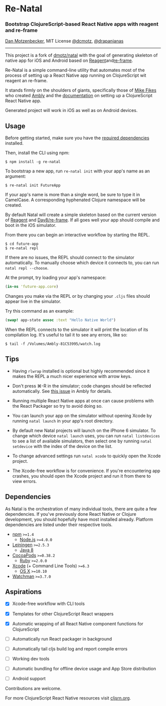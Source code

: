 # Re-Natal
### Bootstrap ClojureScript-based React Native apps with reagent and re-frame
[Dan Motzenbecker](http://oxism.com), MIT License
[@dcmotz](https://twitter.com/dcmotz),
[@drapanjanas](https://twitter.com/drapanjanas)

---

This project is a fork of [dmotz/natal](https://github.com/dmotz/natal) with
the goal of generating skeleton of native app for iOS and Android based on
[Reagent](https://github.com/reagent-project/reagent)and[re-frame](https://github.com/Day8/re-frame).

Re-Natal is a simple command-line utility that automates most of the process of
setting up a React Native app running on ClojureScript wit reagent an re-frame.

It stands firmly on the shoulders of giants, specifically those of
[Mike Fikes](http://blog.fikesfarm.com) who created
[Ambly](https://github.com/omcljs/ambly) and the
[documentation](http://cljsrn.org/ambly.html)
on setting up a ClojureScript React Native app.

Generated project will work in iOS as well as on Android devices.

## Usage

Before getting started, make sure you have the
[required dependencies](#dependencies) installed.

Then, install the CLI using npm:

```
$ npm install -g re-natal
```

To bootstrap a new app, run `re-natal init` with your app's name as an argument:

```
$ re-natal init FutureApp
```

If your app's name is more than a single word, be sure to type it in CamelCase.
A corresponding hyphenated Clojure namespace will be created.

By default Natal will create a simple skeleton based on the current
version of [Reagent](https://github.com/reagent-project/reagent) and [Day8/re-frame](https://github.com/Day8/re-frame).
If all goes well your app should compile and boot in the iOS simulator.

From there you can begin an interactive workflow by starting the REPL.

```
$ cd future-app
$ re-natal repl
```

If there are no issues, the REPL should connect to the simulator automatically.
To manually choose which device it connects to, you can run `natal repl --choose`.

At the prompt, try loading your app's namespace:

```clojure
(in-ns 'future-app.core)
```

Changes you make via the REPL or by changing your `.cljs` files should appear live
in the simulator.

Try this command as an example:

```clojure
(swap! app-state assoc :text "Hello Native World")
```

When the REPL connects to the simulator it will print the location of its
compilation log. It's useful to tail it to see any errors, like so:

```
$ tail -f /Volumes/Ambly-81C53995/watch.log
```


## Tips
- Having `rlwrap` installed is optional but highly recommended since it makes
the REPL a much nicer experience with arrow keys.

- Don't press ⌘-R in the simulator; code changes should be reflected automatically.
See [this issue](https://github.com/omcljs/ambly/issues/97) in Ambly for details.

- Running multiple React Native apps at once can cause problems with the React
Packager so try to avoid doing so.

- You can launch your app on the simulator without opening Xcode by running
`natal launch` in your app's root directory.

- By default new Natal projects will launch on the iPhone 6 simulator. To change
which device `natal launch` uses, you can run `natal listdevices` to see a list
of available simulators, then select one by running `natal setdevice` with the
index of the device on the list.

- To change advanced settings run `natal xcode` to quickly open the Xcode project.

- The Xcode-free workflow is for convenience. If you're encountering app crashes,
you should open the Xcode project and run it from there to view errors.


## Dependencies
As Natal is the orchestration of many individual tools, there are quite a few dependencies.
If you've previously done React Native or Clojure development, you should hopefully
have most installed already. Platform dependencies are listed under their respective
tools.

- [npm](https://www.npmjs.com) `>=1.4`
    - [Node.js](https://nodejs.org) `>=4.0.0`
- [Leiningen](http://leiningen.org) `>=2.5.3`
    - [Java 8](http://www.oracle.com/technetwork/java/javase/downloads/index.html)
- [CocoaPods](https://cocoapods.org) `>=0.38.2`
    - [Ruby](https://www.ruby-lang.org) `>=2.0.0`
- [Xcode](https://developer.apple.com/xcode) (+ Command Line Tools) `>=6.3`
    - [OS X](http://www.apple.com/osx) `>=10.10`
- [Watchman](https://facebook.github.io/watchman) `>=3.7.0`


## Aspirations
- [x] Xcode-free workflow with CLI tools
- [x] Templates for other ClojureScript React wrappers
- [x] Automatic wrapping of all React Native component functions for ClojureScript
- [ ] Automatically run React packager in background
- [ ] Automatically tail cljs build log and report compile errors
- [ ] Working dev tools
- [ ] Automatic bundling for offline device usage and App Store distribution
- [ ] Android support


Contributions are welcome.

For more ClojureScript React Native resources visit [cljsrn.org](http://cljsrn.org).
